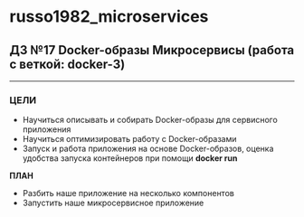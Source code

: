 # russo1982_microservices


## ДЗ №17 Docker-образы Микросервисы (работа с веткой: docker-3)
---

### ЦЕЛИ
- Научиться описывать и собирать Docker-образы для сервисного приложения
- Научиться оптимизировать работу с Docker-образами
- Запуск и работа приложения на основе Docker-образов, оценка удобства запуска контейнеров при помощи **docker run**

**ПЛАН**
- Разбить наше приложение на несколько компонентов
- Запустить наше микросервисное приложение
